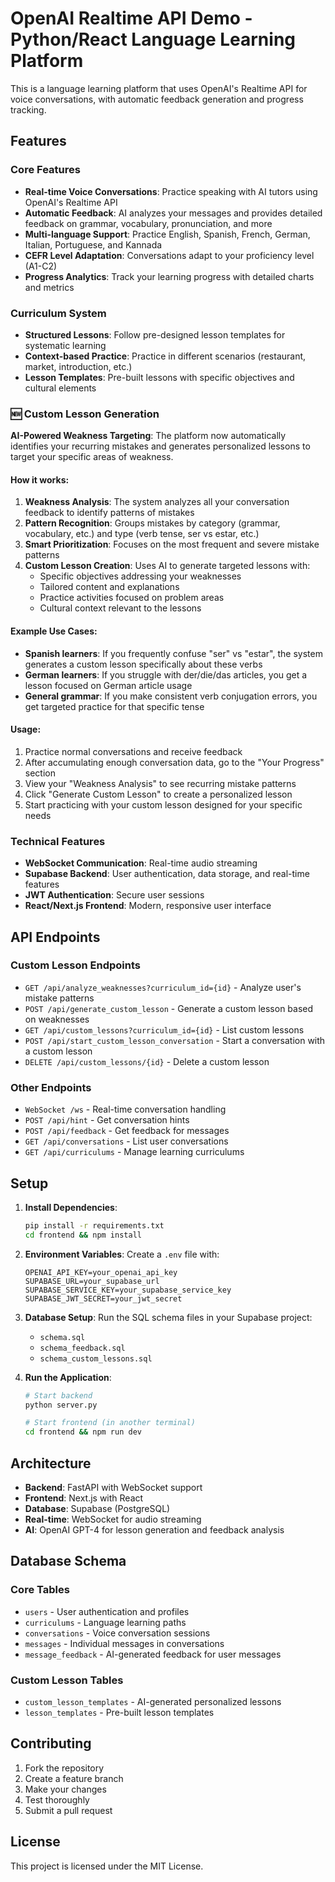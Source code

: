 # OpenAI Realtime API Demo - Python/React Language Learning Platform

This is a language learning platform that uses OpenAI's Realtime API for voice conversations, with automatic feedback generation and progress tracking.

## Features

### Core Features
- **Real-time Voice Conversations**: Practice speaking with AI tutors using OpenAI's Realtime API
- **Automatic Feedback**: AI analyzes your messages and provides detailed feedback on grammar, vocabulary, pronunciation, and more
- **Multi-language Support**: Practice English, Spanish, French, German, Italian, Portuguese, and Kannada
- **CEFR Level Adaptation**: Conversations adapt to your proficiency level (A1-C2)
- **Progress Analytics**: Track your learning progress with detailed charts and metrics

### Curriculum System
- **Structured Lessons**: Follow pre-designed lesson templates for systematic learning
- **Context-based Practice**: Practice in different scenarios (restaurant, market, introduction, etc.)
- **Lesson Templates**: Pre-built lessons with specific objectives and cultural elements

### 🆕 Custom Lesson Generation
**AI-Powered Weakness Targeting**: The platform now automatically identifies your recurring mistakes and generates personalized lessons to target your specific areas of weakness.

#### How it works:
1. **Weakness Analysis**: The system analyzes all your conversation feedback to identify patterns of mistakes
2. **Pattern Recognition**: Groups mistakes by category (grammar, vocabulary, etc.) and type (verb tense, ser vs estar, etc.)
3. **Smart Prioritization**: Focuses on the most frequent and severe mistake patterns
4. **Custom Lesson Creation**: Uses AI to generate targeted lessons with:
   - Specific objectives addressing your weaknesses
   - Tailored content and explanations
   - Practice activities focused on problem areas
   - Cultural context relevant to the lessons

#### Example Use Cases:
- **Spanish learners**: If you frequently confuse "ser" vs "estar", the system generates a custom lesson specifically about these verbs
- **German learners**: If you struggle with der/die/das articles, you get a lesson focused on German article usage
- **General grammar**: If you make consistent verb conjugation errors, you get targeted practice for that specific tense

#### Usage:
1. Practice normal conversations and receive feedback
2. After accumulating enough conversation data, go to the "Your Progress" section
3. View your "Weakness Analysis" to see recurring mistake patterns
4. Click "Generate Custom Lesson" to create a personalized lesson
5. Start practicing with your custom lesson designed for your specific needs

### Technical Features
- **WebSocket Communication**: Real-time audio streaming
- **Supabase Backend**: User authentication, data storage, and real-time features
- **JWT Authentication**: Secure user sessions
- **React/Next.js Frontend**: Modern, responsive user interface

## API Endpoints

### Custom Lesson Endpoints
- `GET /api/analyze_weaknesses?curriculum_id={id}` - Analyze user's mistake patterns
- `POST /api/generate_custom_lesson` - Generate a custom lesson based on weaknesses
- `GET /api/custom_lessons?curriculum_id={id}` - List custom lessons
- `POST /api/start_custom_lesson_conversation` - Start a conversation with a custom lesson
- `DELETE /api/custom_lessons/{id}` - Delete a custom lesson

### Other Endpoints
- `WebSocket /ws` - Real-time conversation handling
- `POST /api/hint` - Get conversation hints
- `POST /api/feedback` - Get feedback for messages
- `GET /api/conversations` - List user conversations
- `GET /api/curriculums` - Manage learning curriculums

## Setup

1. **Install Dependencies**:
   ```bash
   pip install -r requirements.txt
   cd frontend && npm install
   ```

2. **Environment Variables**:
   Create a `.env` file with:
   ```
   OPENAI_API_KEY=your_openai_api_key
   SUPABASE_URL=your_supabase_url
   SUPABASE_SERVICE_KEY=your_supabase_service_key
   SUPABASE_JWT_SECRET=your_jwt_secret
   ```

3. **Database Setup**:
   Run the SQL schema files in your Supabase project:
   - `schema.sql`
   - `schema_feedback.sql`
   - `schema_custom_lessons.sql`

4. **Run the Application**:
   ```bash
   # Start backend
   python server.py
   
   # Start frontend (in another terminal)
   cd frontend && npm run dev
   ```

## Architecture

- **Backend**: FastAPI with WebSocket support
- **Frontend**: Next.js with React
- **Database**: Supabase (PostgreSQL)
- **Real-time**: WebSocket for audio streaming
- **AI**: OpenAI GPT-4 for lesson generation and feedback analysis

## Database Schema

### Core Tables
- `users` - User authentication and profiles
- `curriculums` - Language learning paths
- `conversations` - Voice conversation sessions
- `messages` - Individual messages in conversations
- `message_feedback` - AI-generated feedback for user messages

### Custom Lesson Tables
- `custom_lesson_templates` - AI-generated personalized lessons
- `lesson_templates` - Pre-built lesson templates

## Contributing

1. Fork the repository
2. Create a feature branch
3. Make your changes
4. Test thoroughly
5. Submit a pull request

## License

This project is licensed under the MIT License.
